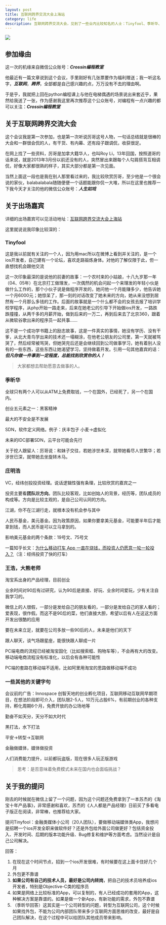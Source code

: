 ```yaml
---
layout: post 
title: 互联网跨界交流大会上海站
category: life
description: 互联网跨界交流大会，见到了一些业内比较知名的人士：Tinyfool、季昕华、庄明浩、王浩等等。<br>主办人：历哥。在网上找了一些资料，厉哥是加拿大籍华人，也叫Roy Li，13年回国，按照道哥的话来说，就是2013年3月份以前还没有的人，突然冒出来跟每个人勾肩搭背互相调侃，好像大家都很熟的样子，其实大部分都是第一次见面。
--- 
```




![](http://qiniu.zifeixu.com/2014-01-12_%20internet-exchange-conference-shanghai-station.png)

## 参加缘由

这一次的机缘来自微信公众账号：***Crossin编程教室***

他最近有一篇文章说到这个会议，手里刚好有几张票要作为福利赠送；我一听这名字，***互联网***，***跨界***，全部都是自己感兴趣的点，万万没有不去的理由啊。

于是乎，我就把上回在python编程课上与他在电梯偶遇的场景说出来套近乎，果然给我送了一张，作为感谢我这里再次推荐这个公众账号，对编程有一点兴趣的都可以关注：***Crossin编程教室***

## 关于互联网跨界交流大会

这个会议我是第一次参加，也是第一次听说厉哥这号人物，一句话总结就是很棒的大会和一群很会侃的人，有干货、有内幕、还有段子跟调侃，收获很足。

在网上找了一些资料，厉哥是加拿大籍华人，也叫Roy Li，13年回国，按照道哥的话来说，就是2013年3月份以前还没有的人，突然冒出来跟每个人勾肩搭背互相调侃，好像大家都很熟的样子，其实大部分都是第一次见面。

当然上面这一段也是我在别人那里看过来的，我比较欣赏厉哥，至少他是一个很会说的家伙，balabalabala随随便便一个话题能跟你侃一大堆，所以在这里也推荐一下我今天才关注的他的微信公众账号：***人生如戏***

## 关于出场嘉宾

详细的出场嘉宾可以见活动地址：[互联网跨界交流大会上海站](http://www.vasee.com/event/view.jsp?id=ff8080814329c0a80143587c306a7eb4)

这里就说说我印象比较深的：



### Tinyfool

这是我以前就有关注的一个人，因为用mac所以在微博上看到并关注的，是一个ios开发者，自己建有一个论坛，喜欢走路锻炼身体。对他的了解仅限于此，但一直想找机会跟他交流

这一次印象最深的是说他的前妻的故事：一个农村来的小姑娘，十八九岁那一年（04、05年）在北京打工做理发，一次偶然的机会问起一个来理发的年轻小伙是做什么工作的，那个小伙子说是做程序开发的，她问他一个月能赚多少，他告诉她一个月6000元；她惊呆了，那一刻的对话改变了她未来的方向，她从来没想到居然有一个月那么多钱的工作。后面的故事就是一个什么都不会的女孩去报了培训学校学程序，从php开始一路走来，后来在她老公的引导下开始做ios开发，一路跌跌撞撞，从两千多的月薪开始，做到后来的一万二，再到后来去了北京360，跟着从微软谷歌出来的程序员一起共事……

这不是一个成功学书籍上的励志故事，这是一件真实的事情，她没有学历、没有干爹，从北大青鸟学出来的技术还一塌糊涂，在他老公朋友的公司里，第一天就被骂哭了，然后经常被骂哭，但她哭完后还是会继续回到公司做事学习，她有着别人没有的一些东西，这些东西让她渴望学习，坚持做着开发。引用一句其他嘉宾的话：***但凡你做一件事到一定程度，总能找到欣赏你的人！***

> 大家都想去帮助愿意去做事的人。



### 季昕华

全球只有两个人可以从ATM上免费取钱，一个在国外，已经死了，另一个在国内。

创业五元素之一：黑客精神

最大的不安全是不发展

SDN，软件定义网络。例子：庆丰包子 小麦→虚拟化

未来的IDC部署SDN，云平台可能会先行

关于挖人跟留人：厉哥说：和妹子交往，若她涉世未深，就带她看尽人世繁华；若涉世已深，就带她去坐旋转木马。



### 庄明浩

VC，经纬创投投资经理。说话逻辑性强有条理，比较欣赏的嘉宾之一

投资主要看**团队**跟**方向**。团队比较客观，比如创始人的背景，经历等，团队成员的构成等。方向是比较主观的，是自己公司认同的方向。

江湖，你不在江湖行走，就根本没有机会参与其中

人民币基金，美元基金。因为政策原因，如果你要拿美元基金，可能要半年后才能拿到钱，而人民币是可以立马拿到的。

影响美元基金的两个条款：19号文、75号文

一篇知乎长文：[为什么移动打车 App 一直在烧钱，而投资人仍愿意一轮一轮投入？](http://www.zhihu.com/question/22427017/answer/21320180)（注：经纬投资了快的打车）



### 王浩，大熊老师

淘宝系出身的产品经理，目前创业

业余时间对90后有过研究，认为90后是直接、好玩、业余时间爱玩，少有关注自我学习的。

微信上的人很假，一部分是发给自己的朋友看的，一部分是发给自己的家人看的；爱表现，很作假。而这不是90后的菜，他们直接大胆，希望以后有人在这这方面开发出很酷的应用

要在未来立足，就要在公司多放一些90后的人，未来是他们的天下

跟人聊天，谈气场跟星座，能很快跟人聊成一片

PC端电商的流程已经被淘宝固化（比如搜索框、购物车等），不会再有大的改变。移动端电商流程没有标准化，以后会有各种可能性

PC端的套路在移动端不适用，比如阿里用淘宝的思路做移动端不成功



### 一些其他的关键字句

会议前的广告：Innospace 创智天地的创业孵化项目，互联网移动互联网早期项目，在想法阶段即可介入，团队限2-5人，10万元占股6%，有前期创业的各种支持，孵化周期6个月，免费开放的办公场地等

勤奋不如天分，天分不如大时代

黑打法，水下打法

平安→转型→互联网

金融做媒体，媒体做投资

人们消费能力提升，以前都玩盗版，现在很多人玩正版游戏

> 思考：是否意味着免费模式未来在国内也会面临挑战？

## 关于我的提问

刚去的时候就在微信上留了一个问题，因为这个问题还免费拿到了一本苏杰的《淘宝十年产品事》，非常感谢和喜欢，苏杰的《人人都是产品经理》日前买了多看电子版正在阅读，非常棒，也推荐给大家。

提问Tinyfool：金融类媒体小公司（20人团队），要做移动端媒体类App，我想问是招聘一个ios开发全职来做软件好？还是外包给外面公司做更好？包括资金投入、开发时间、后期的版本功能升级、Bug修复和维护等方面考虑。当然设计是自己公司解决。

回答：

1.  在现在这个时间节点，招到一个ios开发很难，有时候要在这上面卡住好几个月
2.  外包更不靠谱
3.  **如果公司有自己的技术人员，最好是公司内转岗**，把自己的技术员培养成ios开发者，特别是Objective-C类的程序员
4.  如果是网络上比较标准的App，可以复制的，有人已经成功的套用的App，这种解决方案是靠谱的。如果是做一个新App，有新功能的需求，外包不靠谱
5.  （季昕华回答）这其实是一个公司转型的问题，转型为互联网公司，这个时候如果找外包，不能为公司内部团队带来多少互联网方面思维的改变，最好是自己团队解决，在这个过程中可以给团队其他成员带来影响。





